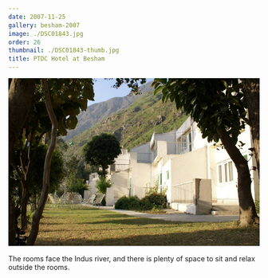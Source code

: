 ```yaml
---
date: 2007-11-25
gallery: besham-2007
image: ./DSC01843.jpg
order: 26
thumbnail: ./DSC01843-thumb.jpg
title: PTDC Hotel at Besham
---
```


![PTDC Hotel at Besham](./DSC01843.jpg)

The rooms face the Indus river, and there is plenty of space to sit and relax outside the rooms.